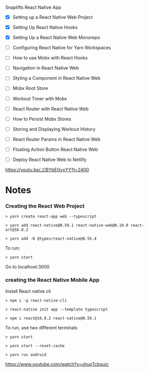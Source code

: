 Snaplifts React Native App

- [x] Setting up a React Native Web Project
- [x] Setting Up React Native Hooks
- [x] Setting Up a React Native Web Monorepo
- [ ] Configuring React Native for Yarn Workspaces
- [ ] How to use Mobx with React Hooks
- [ ] Navigation in React Native Web
- [ ] Styling a Component in React Native Web
- [ ] Mobx Root Store
- [ ] Workout Timer with Mobx
- [ ] React Router with React Native Web
- [ ] How to Persist Mobx Stores
- [ ] Storing and Displaying Workout History
- [ ] React Router Params in React Native Web
- [ ] Floating Action Button React Native Web
- [ ] Deploy React Native Web to Netlify


https://youtu.be/_CBYbEGvxYY?t=2400



Notes
=====

### Creating the React Web Project

```> yarn create react-app web --typescript```

```> yarn add react-native@0.59.1 react-native-web@0.10.0 react-art@16.8.2```

```> yarn add -D @types/react-native@0.55.4```  

To run:

```> yarn start ```

Go to localhost:3000


### creating the React Native Mobile App

Install React native cli

``` > npm i -g react-native-cli ```

``` > react-native init app --template typescript ```

``` > npm i react@16.8.2 react-native@0.59.1 ```

To run, use two different terminals

```> yarn start ```

```> yarn start --reset-cache ```

```> yarn run android  ```

https://www.youtube.com/watch?v=uhuoTcbquic

